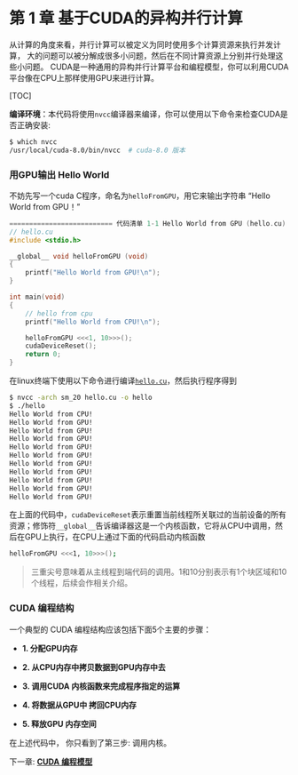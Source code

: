 
# 第 1 章 基于CUDA的异构并行计算

从计算的角度来看，并行计算可以被定义为同时使用多个计算资源来执行并发计算， 大的问题可以被分解成很多小问题，然后在不同计算资源上分别并行处理这些小问题。
CUDA是一种通用的异构并行计算平台和编程模型，你可以利用CUDA平台像在CPU上那样使用GPU来进行计算。

[TOC]

**编译环境**：本代码将使用`nvcc`编译器来编译，你可以使用以下命令来检查CUDA是否正确安装:

```bash
$ which nvcc
/usr/local/cuda-8.0/bin/nvcc  # cuda-8.0 版本
```

###  用GPU输出 Hello World
不妨先写一个cuda C程序，命名为`helloFromGPU`，用它来输出字符串 “Hello World from GPU！” 
```cpp
========================== 代码清单 1-1 Hello World from GPU (hello.cu) ==========================
// hello.cu
#include <stdio.h>

__global__ void helloFromGPU (void) 
{
    printf("Hello World from GPU!\n");
}

int main(void)
{
    // hello from cpu
    printf("Hello World from CPU!\n");

    helloFromGPU <<<1, 10>>>();
    cudaDeviceReset();
    return 0;
}
```
在linux终端下使用以下命令进行编译[`hello.cu`](https://github.com/YunYang1994/cuda-tutorial/blob/master/src/chapter01/hello.cu)，然后执行程序得到
```bash
$ nvcc -arch sm_20 hello.cu -o hello
$ ./hello
Hello World from CPU!
Hello World from GPU!
Hello World from GPU!
Hello World from GPU!
Hello World from GPU!
Hello World from GPU!
Hello World from GPU!
Hello World from GPU!
Hello World from GPU!
Hello World from GPU!
Hello World from GPU!
```
在上面的代码中，`cudaDeviceReset`表示重置当前线程所关联过的当前设备的所有资源；修饰符`__global__`告诉编译器这是一个内核函数，它将从CPU中调用，然后在GPU上执行，在CPU上通过下面的代码启动内核函数

```bash
helloFromGPU <<<1, 10>>>();
```

> 三重尖号意味着从主线程到端代码的调用。1和10分别表示有1个块区域和10个线程，后续会作相关介绍。


###  CUDA 编程结构

一个典型的 CUDA 编程结构应该包括下面5个主要的步骤：

- **1. 分配GPU内存**

- **2. 从CPU内存中拷贝数据到GPU内存中去**

- **3. 调用CUDA 内核函数来完成程序指定的运算**

- **4. 将数据从GPU中 拷回CPU内存**

- **5. 释放GPU 内存空间**

在上述代码中， 你只看到了第三步: 调用内核。

下一章: [**CUDA 编程模型**](https://github.com/YunYang1994/cuda-tutorial/tree/master/src/chapter02)

